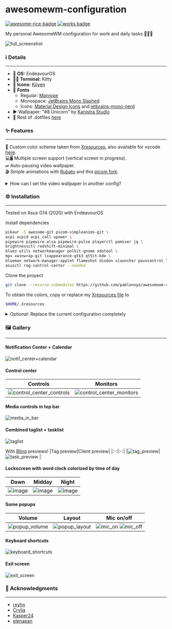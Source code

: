 # awesomewm-configuration
[![awesome-rice-badge](https://raw.githubusercontent.com/zemmsoares/awesome-rices/main/assets/awesome-rice-badge.svg)](https://github.com/zemmsoares/awesome-rices)
[![works badge](https://cdn.jsdelivr.net/gh/nikku/works-on-my-machine@v0.2.0/badge.svg)](https://github.com/nikku/works-on-my-machine)

My personal AwesomeWM configuration for work and daily tasks 👨🏼‍💻

![full_screenshot](https://user-images.githubusercontent.com/31524852/232510330-a812c5d7-f5e5-4aa3-a7d5-deb58a684390.png)


### ℹ️ Details
---
- 🐧 **OS:**  EndeavourOS
- 🧑‍💻 **Terminal:** Kitty
- 🌙 **Icons:** [Küyen](https://github.com/fabianalexisinostroza/Kuyen-icons)
- 🔡 **Fonts**
  - Regular: [Manrope](https://www.gent.media/manrope)
  - Monospace: [JetBrains Mono Slashed](https://github.com/sharpjs/JetBrainsMonoSlashed#installation)
  - Icons: [Material Design Icons](https://github.com/google/material-design-icons) and [jetbrains-mono-nerd](https://archlinux.org/packages/community/any/ttf-jetbrains-mono-nerd/)
- ▶ Wallpaper: "#8 Unicorn" by [Kanistra Studio](https://www.artstation.com/artwork/Bmd6zm)
- 📄 Rest of .dotfiles [here](https://github.com/pablonoya/dotfiles)


### ✨ Features
---
🎨 Custom color scheme taken from [Xresources](https://github.com/pablonoya/dotfiles/blob/main/Xresources), also available for vscode [here](https://github.com/pablonoya/seramuriana).  
💻🖥 Multiple screen support (vertical screen in progress).  
⏯ Auto-pausing video wallpaper.  
🎬 Simple animations with [Rubato](https://github.com/andOrlando/rubato) and this [picom fork](https://github.com/fdev31/picom).

<details>
<summary>How can I set the video wallpaper in another config?</summary>

Set video wallpaper using [Awesome Away](https://github.com/shmilee/awesome-away) with a custom window name
https://github.com/pablonoya/awesomewm-configuration/blob/ed0b10fff129717ab1ff3b48abc56d7197345cf8/configuration/video_wallpaper.lua#L15-L26

and autostart this small script
https://github.com/pablonoya/awesomewm-configuration/blob/ed0b10fff129717ab1ff3b48abc56d7197345cf8/configuration/pause_videowallpaper#L3-L12 
</details>


### ⚙ Installation
---
Tested on Asus G14 (2020) with EndeavourOS

Install dependencies
```sh
pikaur -S awesome-git picom-simpleanims-git \
acpi acpid acpi_call upower \
pipewire pipewire-alsa pipewire-pulse playerctl pamixer jq \
brightnessctl redshift-minimal \
bluez-utils networkmanager polkit-gnome xdotool \
mpv xwinwrap-git lxappearance-gtk3 qt5ct-kde \
blueman network-manager-applet flameshot diodon ulauncher pavucontrol \
asusctl rog-control-center --needed
```
</details>

Clone the proyect
```sh
git clone --recurse-submodules https://github.com/pablonoya/awesomewm-configuration
```

To obtain the colors, copy or replace my [Xresources file](https://github.com/pablonoya/dotfiles/blob/main/Xresources) to
```sh
$HOME/.Xresources
```

<details>
<summary>Optional: Replace the current configuration completely</summary>


```sh
mv awesomewm-configuration $HOME/.config/awesome
```
</details>


### 🖼 Gallery
---
#### Notification Center + Calendar  
![notif_center+calendar](https://github.com/pablonoya/awesomewm-configuration/assets/31524852/381a3fdd-7b64-4060-ac13-ac07e8f864e1)

#### Control center
|Controls|Monitors|
|:-:|:-:|
|![control_center_controls](https://user-images.githubusercontent.com/31524852/232521407-83232103-e1d9-40d7-a2cd-07cf5ddcecd2.png)|![control_center_monitors](https://user-images.githubusercontent.com/31524852/232395856-87c766c4-1058-408c-84f6-e481d9f649cd.png)    |

#### Media controls in top bar
![media_in_bar](https://user-images.githubusercontent.com/31524852/232518944-3f5087f9-40a2-48a5-9b81-c66e2537b1b3.png)

#### Combined taglist + tasklist
![taglist](https://user-images.githubusercontent.com/31524852/232517286-68d3a288-2f5d-4302-bfdb-663334f63f8a.png)

With [Bling](https://github.com/BlingCorp/bling) previews!
|Tag preview|Client preview|
|:-:|:-:|
|![tag_preview](https://user-images.githubusercontent.com/31524852/232521049-1462738a-d58b-473e-a0b8-1fbc72b345bc.png)|![task_preview](https://user-images.githubusercontent.com/31524852/232521057-253397c9-d0bc-499a-aa86-6de24ca126fe.png)  |

#### Lockscreen with word clock colorized by time of day
|Dawn|Midday|Night
|---|---|---|
|![image](https://user-images.githubusercontent.com/31524852/235561130-92c58246-4922-4343-bec6-2c00ef49fe3b.png)|![image](https://user-images.githubusercontent.com/31524852/235560816-588185cc-9696-43c5-b4a6-3bd30a609116.png)|![image](https://user-images.githubusercontent.com/31524852/235561459-06d1b240-0eb5-4724-9dc4-c14b965776cc.png)|

#### Some popups
|Volume|Layout|Mic on/off|
|---|---|---|
|![popup_volume](https://user-images.githubusercontent.com/31524852/232397220-13c26fdc-1ff2-44de-ab4b-68bcbbd047e9.png)|![popup_layout](https://user-images.githubusercontent.com/31524852/232397568-cfee5823-bb7a-4713-a85e-3ccff91fcad3.png)|![mic_on](https://user-images.githubusercontent.com/31524852/232519388-a82a77af-2c01-416b-bbaa-f1e7547103bc.png) ![mic_off](https://user-images.githubusercontent.com/31524852/232519380-ef0ff15f-ad79-43fc-82f9-7346ebfd223f.png)|

#### Keyboard shortcuts
![keyboard_shortcuts](https://user-images.githubusercontent.com/31524852/232522652-dad0f836-6ea0-4d73-aa56-5ea85f241925.png)

#### Exit screen
![exit_screen](https://github.com/pablonoya/awesomewm-configuration/assets/31524852/d6b8bfe4-8677-4487-9f8c-cfcea42b61b1)


### 🤍 Acknowledgments
---
- [rxyhn](https://github.com/rxyhn)
- [Crylia](https://github.com/Crylia)
- [Kasper24](https://github.com/Kasper24)
- [elenapan](https://github.com/elenapan)
